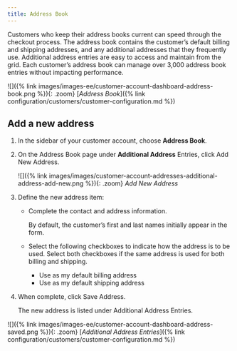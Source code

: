 ```yaml
---
title: Address Book
---
```


Customers who keep their address books current can speed through the checkout process. The address book contains the customer’s default billing and shipping addresses, and any additional addresses that they frequently use. Additional address entries are easy to access and maintain from the grid. Each customer’s address book can manage over 3,000 address book entries without impacting performance.

![]({% link images/images-ee/customer-account-dashboard-address-book.png %}){: .zoom}
<span class="caption-edition-ee">[_Address Book_]({% link configuration/customers/customer-configuration.md %})</span>

## Add a new address

1. In the sidebar of your customer account, choose **Address Book**.

1. On the Address Book page under **Additional Address** Entries, click <span class="btn">Add New Address</span>.

    ![]({% link images/images/customer-account-addresses-additional-address-add-new.png %}){: .zoom}
    _Add New Address_

1. Define the new address item:

    - Complete the contact and address information.

      By default, the customer’s first and last names initially appear in the form.

    - Select the following checkboxes to indicate how the address is to be used. Select both checkboxes if the same address is used for both billing and shipping.

      - Use as my default billing address
      - Use as my default shipping address

1. When complete, click <span class="btn">Save Address</span>.

    The new address is listed under Additional Address Entries.

![]({% link images/images-ee/customer-account-dashboard-address-saved.png %}){: .zoom}
<span class="caption-edition-ee">[_Additional Address Entries_]({% link configuration/customers/customer-configuration.md %})</span>
